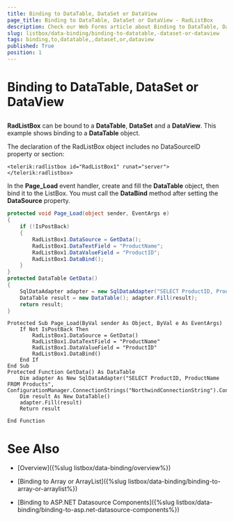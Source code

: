 ```yaml
---
title: Binding to DataTable, DataSet or DataView
page_title: Binding to DataTable, DataSet or DataView - RadListBox
description: Check our Web Forms article about Binding to DataTable, DataSet or DataView.
slug: listbox/data-binding/binding-to-datatable,-dataset-or-dataview
tags: binding,to,datatable,,dataset,or,dataview
published: True
position: 1
---
```


# Binding to DataTable, DataSet or DataView

## 

**RadListBox** can be bound to a **DataTable**, **DataSet** and a **DataView**. This example shows binding to a **DataTable** object.

The declaration of the RadListBox object includes no DataSourceID property or <items> section:

````ASPNET
<telerik:radlistbox id="RadListBox1" runat="server"></telerik:radlistbox>
````

In the **Page_Load** event handler, create and fill the **DataTable** object, then bind it to the ListBox. You must call the **DataBind** method after setting the **DataSource** property.


````C#
protected void Page_Load(object sender, EventArgs e)
{
    if (!IsPostBack)
    {
        RadListBox1.DataSource = GetData(); 
        RadListBox1.DataTextField = "ProductName"; 
        RadListBox1.DataValueField = "ProductID"; 
        RadListBox1.DataBind();
    }
}
protected DataTable GetData()
{
    SqlDataAdapter adapter = new SqlDataAdapter("SELECT ProductID, ProductName FROM Products", ConfigurationManager.ConnectionStrings["NorthwindConnectionString"].ConnectionString);
    DataTable result = new DataTable(); adapter.Fill(result);
    return result;
}			
````
````VB.NET
Protected Sub Page_Load(ByVal sender As Object, ByVal e As EventArgs)
    If Not IsPostBack Then
        RadListBox1.DataSource = GetData()
        RadListBox1.DataTextField = "ProductName"
        RadListBox1.DataValueField = "ProductID"
        RadListBox1.DataBind()
    End If
End Sub
Protected Function GetData() As DataTable
    Dim adapter As New SqlDataAdapter("SELECT ProductID, ProductName FROM Products", ConfigurationManager.ConnectionStrings("NorthwindConnectionString").ConnectionString)
    Dim result As New DataTable()
    adapter.Fill(result)
    Return result

End Function
````

# See Also

 * [Overview]({%slug listbox/data-binding/overview%})

 * [Binding to Array or ArrayList]({%slug listbox/data-binding/binding-to-array-or-arraylist%})

 * [Binding to ASP.NET Datasource Components]({%slug listbox/data-binding/binding-to-asp.net-datasource-components%})
